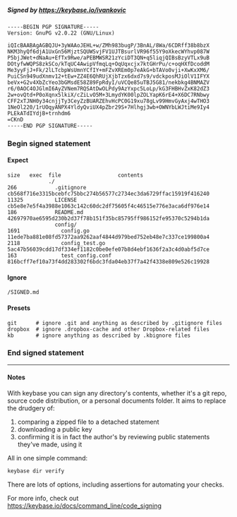 ##### Signed by https://keybase.io/ivankovic
```
-----BEGIN PGP SIGNATURE-----
Version: GnuPG v2.0.22 (GNU/Linux)

iQIcBAABAgAGBQJU+3yWAAoJEHL+w/ZMh983bugP/3BnAL/8Wa/6CDRff38b8bzX
NKM3hyQf6djA1UxGn56MjztSQUWSvjFV1UJTBsurlVR96f55Y9oXkecWYhvp087W
P5bjJWet+dNaAu+EfTx9Rwe/aPEBMWSR21zYciDT3QN+q5liqjQIBsBzyVTLx9uB
DOtyfwWQPS8zkSCo/kTqUC4AwipVfmqLq+OqUqxcjx7ktGHrPu/c+oqHXfDcoddM
Me3yyFjJ+Fk/2lLTcbpWsUmnYCfIY+mFZvXREm0p7eAkG+bTAVo0vji+XwKxXM6/
PuiCSn949udXnmv12+tEw+ZZ4E6QhRUjXjbTzx6dxd7s9/vdckposMJiOlV1IFYX
beVx+G2v4XbZcYeo3bGMsdE58Z89FpRdyI/uVCQe85uTBJ5G81/nekbkg4BNMAZV
r6/0AOC4OJGlmI6AyZVNem7RQSAtDwOLPdy9AzYxpc5LoLp/kG3FHBHvZxK82dZ3
2w+ovQtd+P0oXqnx5lkiX/cZiLvO5M+3LmydYK00lpZOLYapK6rE4+X6DC7RNbwy
CFF2xTJNH0y34cnjjTy3CeyZzBUARZEhvHcPC0G19xu78gLv99HmvGyAxj4wTHO3
1NeOl220/1rUOqyANPX4YldyQviUX4pZbr29S+7Hlhgj3wb+OWNYbLWJtiMe9Iy4
PLEkATdIYdjB+trnhdm6
=CKnD
-----END PGP SIGNATURE-----

```

<!-- END SIGNATURES -->

### Begin signed statement 

#### Expect

```
size   exec  file                  contents                                                        
             ./                                                                                    
266            .gitignore          cb568f716e3315bcebfc75bbc274b56577c2734ec3da6729ffac15919f416240
11325          LICENSE             cb5e8e7e5f4a3988e1063c142c60dc2df75605f4c46515e776e3aca6df976e14
186            README.md           42697970ae6595d230b2d37f78b151f35bc85795ff986152fe95370c5294b1da
               config/                                                                             
1691             config.go         11ede7ba881e08fd57372aa9262aaf4844d979bed752eb48e7c337ce199800a4
2118             config_test.go    5ac47b56039cdd17df334ef1182c0be0efe07b8d4ebf1636f2a3c4d0abf5d7ce
163              test_config.conf  816bcff7ef10a73f4dd283302f6bdc3fda04eb37f7a42f4338e809e526c19928
```

#### Ignore

```
/SIGNED.md
```

#### Presets

```
git      # ignore .git and anything as described by .gitignore files
dropbox  # ignore .dropbox-cache and other Dropbox-related files    
kb       # ignore anything as described by .kbignore files          
```

<!-- summarize version = 0.0.9 -->

### End signed statement

<hr>

#### Notes

With keybase you can sign any directory's contents, whether it's a git repo,
source code distribution, or a personal documents folder. It aims to replace the drudgery of:

  1. comparing a zipped file to a detached statement
  2. downloading a public key
  3. confirming it is in fact the author's by reviewing public statements they've made, using it

All in one simple command:

```bash
keybase dir verify
```

There are lots of options, including assertions for automating your checks.

For more info, check out https://keybase.io/docs/command_line/code_signing
